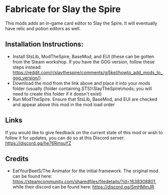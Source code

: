 # Fabricate for Slay the Spire
This mods adds an in-game card editor to Slay the Spire. It will eventually have relic and potion editors as well.

## Installation Instructions:
- Install StsLib, ModTheSpire, BaseMod, and EUI (these can be gotten from the Steam workshop. If you have the GOG version, follow these steps instead: https://reddit.com/r/slaythespire/comments/gj5kel/howto_add_mods_to_gog_version/)
- Download the mod from the link above and place it into your mods folder (usually {folder containing STS}\SlayTheSpire\mods; you will need to create this folder if it doesn't exist)
- Run ModTheSpire. Ensure that StsLib, BaseMod, and EUI are checked and appear above this mod in the mod load order

## Links

If you would like to give feedback on the current state of this mod or wish to follow it for updates, you can do so at this Discord server: https://discord.gg/he76RmsuYZ

## Credits
- EatYourBeetS/The Animator for the initial framework. The original mod can be found here: https://steamcommunity.com/sharedfiles/filedetails/?id=1638308801, while their discord can be found here: https://discord.gg/SmHMmJR
